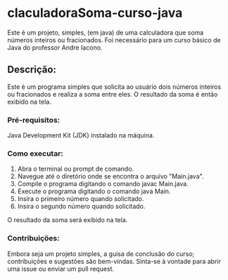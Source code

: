 # claculadoraSoma-curso-java
Este é um projeto, simples, (em java) de uma calculadora que soma números inteiros ou fracionados. Foi necessário para um curso básico de Java do professor Andre Iacono.


## Descrição:
Este é um programa simples que solicita ao usuário dois números inteiros ou fracionados e realiza a soma entre eles. O resultado da soma é então exibido na tela.

### Pré-requisitos:

Java Development Kit (JDK) instalado na máquina.


### Como executar:

1. Abra o terminal ou prompt de comando.
2. Navegue até o diretório onde se encontra o arquivo "Main.java".
3. Compile o programa digitando o comando javac Main.java.
4. Execute o programa digitando o comando java Main.
5. Insira o primeiro número quando solicitado.
6. Insira o segundo número quando solicitado.

O resultado da soma será exibido na tela.

### Contribuições:

Embora seja um projeto simples, a guisa de conclusão do curso; contribuições e sugestões são bem-vindas. Sinta-se à vontade para abrir uma issue ou enviar um pull request.
